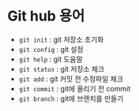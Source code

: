 # Git hub 용어

- ``git init`` : git 저장소 초기화
- ``git config`` : git 설정
- ``git help`` : git 도움말
- ``git status`` : git 저장소 체크
- ``git add`` : git 커밋 전 수정파일 체크
- ``git commit`` : git에 올리기 전 commit
- ``git branch`` : git에 브랜치를 만들기

